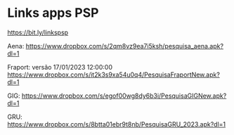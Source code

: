 # Links apps PSP
https://bit.ly/linkspsp

Aena: 
https://www.dropbox.com/s/2qm8vz9ea7i5ksh/pesquisa_aena.apk?dl=1
 
Fraport: versão 17/01/2023  12:00:00
https://www.dropbox.com/s/it2k3s9xa54u0q4/PesquisaFraportNew.apk?dl=1
 
GIG: 
https://www.dropbox.com/s/egof00wg8dy6b3i/PesquisaGIGNew.apk?dl=1
 
GRU: 
https://www.dropbox.com/s/8btta01ebr9t8nb/PesquisaGRU_2023.apk?dl=1
















 




